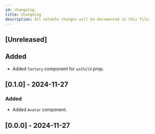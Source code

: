 ```yaml
---
id: changelog
title: Changelog
description: All notable changes will be documented in this file.
---
```


## [Unreleased]

## Added

- Added `factory` component for `asChild` prop.

## [0.1.0] - 2024-11-27

### Added

- Added `Avatar` component.

## [0.0.0] - 2024-11-27
